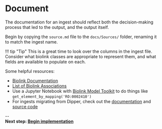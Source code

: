 # Document

The documentation for an ingest should reflect both the decision-making process that led to the output, and the output itself. 

Begin by copying the `source.md` file to the `docs/Sources/` folder, renaming it to match the ingest name.

!!! tip "Tip"
    This is a great time to look over the columns in the ingest file.  
    Consider what biolink classes are appropriate to represent them, and what fields are available to populate on each.

Some helpful resources:

* [Biolink Documentation](https://biolink.github.io/biolink-model/)
* [List of Biolink Associations](https://biolink.github.io/biolink-model/docs/Association)
* Use a Jupyter Notebook with [Biolink Model Toolkit]() to do things like `get_element_by_mapping('RO:0002410')`
* For ingests migrating from Dipper, check out the [documentation](https://dipper.readthedocs.io/en/latest/sources.html) and [source code](https://github.com/monarch-initiative/dipper/tree/master/dipper/sources)

--   
**Next step: [Begin implementation](4.%20Implement.md)**
